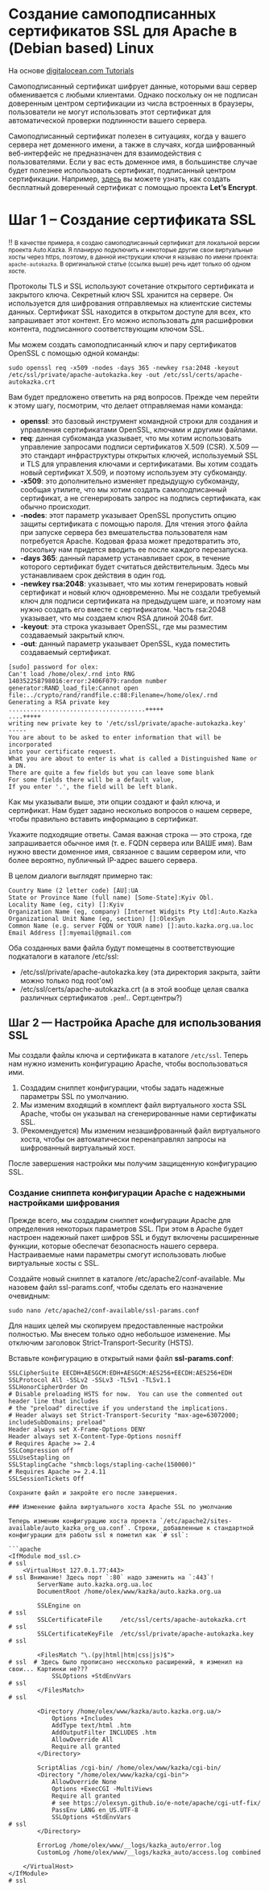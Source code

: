 # Создание самоподписанных сертификатов SSL для Apache в (Debian based) Linux

На основе [digitalocean.com Tutorials](https://www.digitalocean.com/community/tutorials/how-to-create-a-self-signed-ssl-certificate-for-apache-in-ubuntu-18-04-ru)

Самоподписанный сертификат шифрует данные, которыми ваш сервер обменивается с любыми клиентами. Однако поскольку он не подписан доверенным центром сертификации из числа встроенных в браузеры, пользователи не могут использовать этот сертификат для автоматической проверки подлинности вашего сервера.

Самоподписанный сертификат полезен в ситуациях, когда у вашего сервера нет доменного имени, а также в случаях, когда шифрованный веб-интерфейс не предназначен для взаимодействия с пользователями. Если у вас есть доменное имя, в большинстве случае будет полезнее использовать сертификат, подписанный центром сертификации. Например, [здесь](https://www.digitalocean.com/community/tutorials/how-to-secure-apache-with-let-s-encrypt-on-ubuntu-18-04) вы можете узнать, как создать бесплатный доверенный сертификат с помощью проекта **Let’s Encrypt**.

# Шаг 1 – Создание сертификата SSL

:bangbang: <small>В качестве примера, я создаю самоподписанный сертификат для локальной версии проекта Auto.Kazka. Я планирую подключить и некоторые другие свои виртуальные хосты через https, поэтому, в данной инструкции ключи я называю по имени проекта: `apache-autokazka`. В оригинальной статье (ссылка выше) речь идет только об одном хосте.</small>

Протоколы TLS и SSL используют сочетание открытого сертификата и закрытого ключа. Секретный ключ SSL хранится на сервере. Он используется для шифрования отправляемых на клиентские системы данных. Сертификат SSL находится в открытом доступе для всех, кто запрашивает этот контент. Его можно использовать для расшифровки контента, подписанного соответствующим ключом SSL.

Мы можем создать самоподписанный ключ и пару сертификатов OpenSSL с помощью одной команды:

`sudo openssl req -x509 -nodes -days 365 -newkey rsa:2048 -keyout /etc/ssl/private/apache-autokazka.key -out /etc/ssl/certs/apache-autokazka.crt`

Вам будет предложено ответить на ряд вопросов. Прежде чем перейти к этому шагу, посмотрим, что делает отправляемая нами команда:

- **openssl**: это базовый инструмент командной строки для создания и управления сертификатами OpenSSL, ключами и другими файлами.
- **req**: данная субкоманда указывает, что мы хотим использовать управление запросами подписи сертификатов X.509 (CSR). X.509 — это стандарт инфраструктуры открытых ключей, используемый SSL и TLS для управления ключами и сертификатами. Вы хотим создать новый сертификат X.509, и поэтому используем эту субкоманду.
- **-x509**: это дополнительно изменяет предыдущую субкоманду, сообщая утилите, что мы хотим создать самоподписанный сертификат, а не сгенерировать запрос на подпись сертификата, как обычно происходит.
- **-nodes**: этот параметр указывает OpenSSL пропустить опцию защиты сертификата с помощью пароля. Для чтения этого файла при запуске сервера без вмешательства пользователя нам потребуется Apache. Кодовая фраза может предотвратить это, поскольку нам придется вводить ее после каждого перезапуска.
- **-days 365**: данный параметр устанавливает срок, в течение которого сертификат будет считаться действительным. Здесь мы устанавливаем срок действия в один год.
- **-newkey rsa:2048**: указывает, что мы хотим генерировать новый сертификат и новый ключ одновременно. Мы не создали требуемый ключ для подписи сертификата на предыдущем шаге, и поэтому нам нужно создать его вместе с сертификатом. Часть rsa:2048 указывает, что мы создаем ключ RSA длиной 2048 бит.
- **-keyout**: эта строка указывает OpenSSL, где мы разместим создаваемый закрытый ключ.
- **-out**: данный параметр указывает OpenSSL, куда поместить создаваемый сертификат.

```
[sudo] password for olex: 
Can't load /home/olex/.rnd into RNG
140352258798016:error:2406F079:random number generator:RAND_load_file:Cannot open 
file:../crypto/rand/randfile.c:88:Filename=/home/olex/.rnd
Generating a RSA private key
......................................+++++
....+++++
writing new private key to '/etc/ssl/private/apache-autokazka.key'
-----
You are about to be asked to enter information that will be incorporated
into your certificate request.
What you are about to enter is what is called a Distinguished Name or a DN.
There are quite a few fields but you can leave some blank
For some fields there will be a default value,
If you enter '.', the field will be left blank.
```

Как мы указывали выше, эти опции создают и файл ключа, и сертификат. Нам будет задано несколько вопросов о нашем сервере, чтобы правильно вставить информацию в сертификат.

Укажите подходящие ответы. Самая важная строка — это строка, где запрашивается обычное имя (т. е. FQDN сервера или ВАШЕ имя). Вам нужно ввести доменное имя, связанное с вашим сервером или, что более вероятно, публичный IP-адрес вашего сервера.

В целом диалоги выглядят примерно так:

```
Country Name (2 letter code) [AU]:UA
State or Province Name (full name) [Some-State]:Kyiv Obl.
Locality Name (eg, city) []:Kyiv
Organization Name (eg, company) [Internet Widgits Pty Ltd]:Auto.Kazka  
Organizational Unit Name (eg, section) []:OlexSyn        
Common Name (e.g. server FQDN or YOUR name) []:auto.kazka.org.ua.loc
Email Address []:myemail@gmail.com
```
Оба созданных вами файла будут помещены в соответствующие подкаталоги в каталоге /etc/ssl:
- /etc/ssl/private/apache-autokazka.key  (эта директория закрыта, зайти можно только под root'ом)
- /etc/ssl/certs/apache-autokazka.crt  (а в этой вообще целая свалка различных сертификатов `.pem`!.. Серт.центры?)

## Шаг 2 — Настройка Apache для использования SSL

Мы создали файлы ключа и сертификата в каталоге `/etc/ssl`. Теперь нам нужно изменить конфигурацию Apache, чтобы воспользоваться ими.

1. Создадим сниппет конфигурации, чтобы задать надежные параметры SSL по умолчанию.
2. Мы изменим входящий в комплект файл виртуального хоста SSL Apache, чтобы он указывал на сгенерированные нами сертификаты SSL.
3. (Рекомендуется) Мы изменим незашифрованный файл виртуального хоста, чтобы он автоматически перенаправлял запросы на шифрованный виртуальный хост.

После завершения настройки мы получим защищенную конфигурацию SSL.

### Создание сниппета конфигурации Apache с надежными настройками шифрования

Прежде всего, мы создадим сниппет конфигурации Apache для определения некоторых параметров SSL. При этом в Apache будет настроен надежный пакет шифров SSL и будут включены расширенные функции, которые обеспечат безопасность нашего сервера. Настраиваемые нами параметры смогут использовать любые виртуальные хосты с SSL.

Создайте новый сниппет в каталоге /etc/apache2/conf-available. Мы назовем файл ssl-params.conf, чтобы сделать его назначение очевидным:

`sudo nano /etc/apache2/conf-available/ssl-params.conf`

Для наших целей мы скопируем предоставленные настройки полностью. Мы внесем только одно небольшое изменение. Мы отключим заголовок Strict-Transport-Security (HSTS).

Вставьте конфигурацию в открытый нами файл **ssl-params.conf**:

```
SSLCipherSuite EECDH+AESGCM:EDH+AESGCM:AES256+EECDH:AES256+EDH
SSLProtocol All -SSLv2 -SSLv3 -TLSv1 -TLSv1.1
SSLHonorCipherOrder On
# Disable preloading HSTS for now.  You can use the commented out header line that includes
# the "preload" directive if you understand the implications.
# Header always set Strict-Transport-Security "max-age=63072000; includeSubDomains; preload"
Header always set X-Frame-Options DENY
Header always set X-Content-Type-Options nosniff
# Requires Apache >= 2.4
SSLCompression off
SSLUseStapling on
SSLStaplingCache "shmcb:logs/stapling-cache(150000)"
# Requires Apache >= 2.4.11
SSLSessionTickets Off
 
Сохраните файл и закройте его после завершения.

### Изменение файла виртуального хоста Apache SSL по умолчанию

Теперь изменим конфигурацию хоста проекта `/etc/apache2/sites-available/auto_kazka_org_ua.conf`. Строки, добавленные к стандартной конфигурации для работы ssl я пометил как `# ssl`:

```apache
<IfModule mod_ssl.c>                                                     # ssl
	<VirtualHost 127.0.1.77:443>                                           # ssl Внимание! Здесь порт `:80` надо заменить на `:443`!
		ServerName auto.kazka.org.ua.loc
		DocumentRoot /home/olex/www/kazka/auto.kazka.org.ua

		SSLEngine on                                                         # ssl
		SSLCertificateFile     /etc/ssl/certs/apache-autokazka.crt           # ssl
		SSLCertificateKeyFile  /etc/ssl/private/apache-autokazka.key         # ssl

		<FilesMatch "\.(py|html|htm|css|js)$">                               # ssl  # Здесь было прописано нессколько расширений, я изменил на свои... Картинки не???
			SSLOptions +StdEnvVars                                             # ssl
		</FilesMatch>                                                        # ssl

		<Directory /home/olex/www/kazka/auto.kazka.org.ua/>
			Options +Includes
			AddType text/html .htm
			AddOutputFilter INCLUDES .htm
			AllowOverride All
			Require all granted
		</Directory>

		ScriptAlias /cgi-bin/ /home/olex/www/kazka/cgi-bin/
		<Directory "/home/olex/www/kazka/cgi-bin">
			AllowOverride None
			Options +ExecCGI -MultiViews
			Require all granted
			# see https://olexsyn.github.io/e-note/apache/cgi-utf-fix/
			PassEnv LANG en_US.UTF-8
			SSLOptions +StdEnvVars                                              # ssl
		</Directory>

		ErrorLog /home/olex/www/__logs/kazka_auto/error.log
		CustomLog /home/olex/www/__logs/kazka_auto/access.log combined

	</VirtualHost>
</IfModule>                                                               # ssl

```

